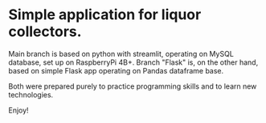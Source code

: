 # Simple application for liquor collectors. 
Main branch is based on python with streamlit, operating on MySQL database, set up on RaspberryPi 4B+.
Branch "Flask" is, on the other hand, based on simple Flask app operating on Pandas dataframe base.

Both were prepared purely to practice  programming skills and to learn new technologies.

Enjoy!

